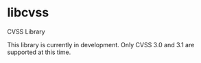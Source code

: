 # libcvss
CVSS Library

This library is currently in development. Only CVSS 3.0 and 3.1 are supported at this time.
